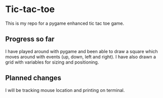 # Tic-tac-toe
This is my repo for a pygame enhanced tic tac toe game.

## Progress so far
I have played around with pygame and been able to draw a square which moves around with events (up, down, left and right). I have also drawn a grid with variables for sizing and positioning.

## Planned changes
I will be tracking mouse location and printing on terminal.
